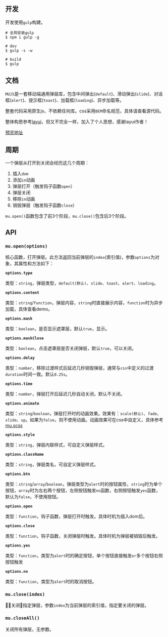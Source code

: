 ## 开发

开发使用`gulp`构建。

```shell
# 全局安装gulp
$ npm i gulp -g

# dev
$ gulp -s -w

# build
$ gulp
```

## 文档

`MUJS`是一套移动端通用弹层库，包含中间弹出(`default`)、滑动弹出(`slide`)、对话框(`alert`)、提示框(`toast`)、加载框(`loading`)、异步加载等。

整套代码采用原生js，不依赖任何库。css采用`BEM`命名规范，具体请查看源代码。

整体构思参考[layui](http://layer.layui.com/mobile/)，但又不完全一样，加入了个人思想，感谢layui作者！

[预览地址](http://007sair.github.io/demo/mujs/index.html)

## 周期

一个弹层从打开到关闭会经历这几个周期：

1. 插入`dom`
2. 添加`in`动画
3. 弹层打开（触发钩子函数`open`）
4. 弹层关闭
5. 移除`in`动画
6. 销毁弹层（触发钩子函数`close`）

`mu.open()`函数包含了前3个阶段，`mu.close()`包含后3个阶段。

## API

### `mu.open(options)`

核心函数，打开弹层。此方法返回当前弹层的`index`(索引值)，参数`options`为对象，其属性和方法如下：

**`options.type`**

类型：`string`，弹层类型，`default(默认)`、`slide`、`toast`、`alert`、`loading`。

**`options.content`**

类型：`string`/`function`，弹层内容，`string`时直接展示内容，`function`时为异步加载，具体查看demo。

**`options.mask`**

类型：`boolean`，是否显示遮罩层，默认`true`，显示。

**`options.maskClose`**

类型：`boolean`，点击遮罩层是否关闭弹层，默认`true`，可以关闭。

**`options.delay`**

类型：`number`，移除过渡样式后延迟几秒销毁弹层，通常与`css`中定义的过渡`duration`时间一致。默认`0.25s`。

**`options.time`**

类型：`number`，弹层打开后延迟几秒自动关闭，默认不关闭。

**`options.animate`**

类型：`string`/`boolean`，弹层打开时的动画效果。效果有：`scale(默认)`、`fade`、`slide`、`up`。如果为`false`，则不使用动画。动画效果可在css中自定义，具体参考[mu.scss](https://github.com/007sair/mujs/blob/9b682a1db3eefaac62a617fc0d0c93287ae27673/src/mu.scss#L185)

**`options.style`**

类型：`string`，弹层内联样式，可自定义弹层样式。

**`options.className`**

类型：`string`，弹层类名，可自定义弹层样式。

**`options.btn`**

类型：`string`/`array`/`boolean`，弹层类型为`alert`时的按钮属性，`string`时为单个按钮，`array`时为左右两个按钮，左侧按钮触发`no`函数，右侧按钮触发`yes`函数，默认为`false`，不使用按钮。

**`options.open`**

类型：`function`，钩子函数，弹层打开时触发。具体时机为插入dom后。

**`options.close`**

类型：`function`，钩子函数，关闭弹层时触发。具体时机为弹层被销毁后触发。

**`options.yes`**

类型：`function`，类型为`alert`时的确定按钮，单个按钮直接触发`or`多个按钮右侧按钮触发

**`options.no`**

类型：`function`，类型为`alert`时的取消按钮。

### `mu.close(index)`

关闭指定弹层，参数`index`为当前弹层的索引值，指定要关闭的弹层。

### `mu.closeAll()`

关闭所有弹层，无参数。